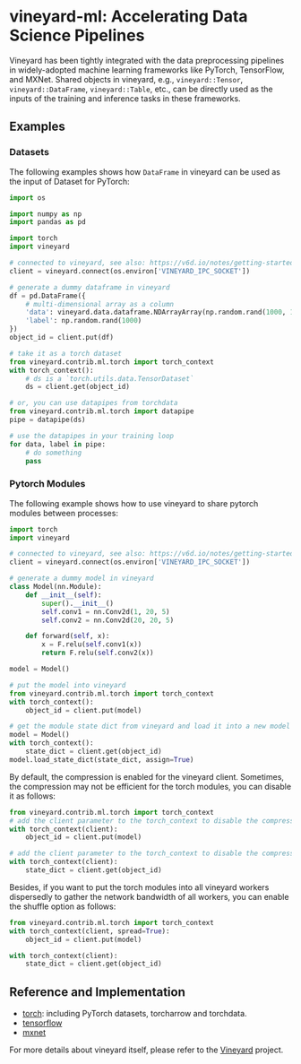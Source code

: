 vineyard-ml: Accelerating Data Science Pipelines
================================================

Vineyard has been tightly integrated with the data preprocessing pipelines in
widely-adopted machine learning frameworks like PyTorch, TensorFlow, and MXNet.
Shared objects in vineyard, e.g., `vineyard::Tensor`, `vineyard::DataFrame`,
`vineyard::Table`, etc., can be directly used as the inputs of the training
and inference tasks in these frameworks.

Examples
--------

### Datasets

The following examples shows how `DataFrame` in vineyard can be used as the input
of Dataset for PyTorch:

```python
import os

import numpy as np
import pandas as pd

import torch
import vineyard

# connected to vineyard, see also: https://v6d.io/notes/getting-started.html
client = vineyard.connect(os.environ['VINEYARD_IPC_SOCKET'])

# generate a dummy dataframe in vineyard
df = pd.DataFrame({
    # multi-dimensional array as a column
    'data': vineyard.data.dataframe.NDArrayArray(np.random.rand(1000, 10)),
    'label': np.random.rand(1000)
})
object_id = client.put(df)

# take it as a torch dataset
from vineyard.contrib.ml.torch import torch_context
with torch_context():
    # ds is a `torch.utils.data.TensorDataset`
    ds = client.get(object_id)

# or, you can use datapipes from torchdata
from vineyard.contrib.ml.torch import datapipe
pipe = datapipe(ds)

# use the datapipes in your training loop
for data, label in pipe:
    # do something
    pass
```

### Pytorch Modules

The following example shows how to use vineyard to share pytorch modules between processes:

```python
import torch
import vineyard

# connected to vineyard, see also: https://v6d.io/notes/getting-started.html
client = vineyard.connect(os.environ['VINEYARD_IPC_SOCKET'])

# generate a dummy model in vineyard
class Model(nn.Module):
    def __init__(self):
        super().__init__()
        self.conv1 = nn.Conv2d(1, 20, 5)
        self.conv2 = nn.Conv2d(20, 20, 5)

    def forward(self, x):
        x = F.relu(self.conv1(x))
        return F.relu(self.conv2(x))

model = Model()

# put the model into vineyard
from vineyard.contrib.ml.torch import torch_context
with torch_context():
    object_id = client.put(model)

# get the module state dict from vineyard and load it into a new model
model = Model()
with torch_context():
    state_dict = client.get(object_id)
model.load_state_dict(state_dict, assign=True)
```

By default, the compression is enabled for the vineyard client. Sometimes, the compression may not be efficient for the torch modules, you can disable it as follows:

```python
from vineyard.contrib.ml.torch import torch_context
# add the client parameter to the torch_context to disable the compression
with torch_context(client):
    object_id = client.put(model)

# add the client parameter to the torch_context to disable the compression
with torch_context(client):
    state_dict = client.get(object_id)
```

Besides, if you want to put the torch modules into all vineyard workers dispersedly to gather the network bandwidth of all workers, you can enable the shuffle option as follows:

```python
from vineyard.contrib.ml.torch import torch_context
with torch_context(client, spread=True):
    object_id = client.put(model)

with torch_context(client):
    state_dict = client.get(object_id)
```

Reference and Implementation
----------------------------

- [torch](https://github.com/v6d-io/v6d/blob/main/python/vineyard/contrib/ml/torch.py): including PyTorch datasets, torcharrow and torchdata.
- [tensorflow](https://github.com/v6d-io/v6d/blob/main/python/vineyard/contrib/ml/tensorflow.py)
- [mxnet](https://github.com/v6d-io/v6d/blob/main/python/vineyard/contrib/ml/mxnet.py)

For more details about vineyard itself, please refer to the [Vineyard](https://v6d.io) project.
